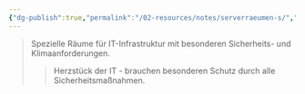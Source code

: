 ```yaml
---
{"dg-publish":true,"permalink":"/02-resources/notes/serverraeumen-s/","tags":["it-infrastruktur/sicherheit"],"noteIcon":"","updated":"2025-08-26T16:35:24.562+02:00"}
---
```


>Spezielle Räume für IT-Infrastruktur mit besonderen Sicherheits- und Klimaanforderungen.
>>Herzstück der IT - brauchen besonderen Schutz durch alle Sicherheitsmaßnahmen.